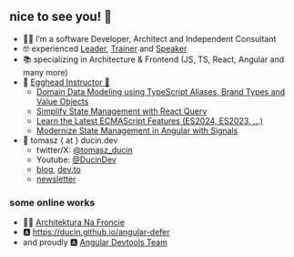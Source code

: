 ## nice to see you! 🙂

- 🧑‍💻 I’m a software Developer, Architect and Independent Consultant
- 🤓 experienced [Leader](https://ducin.dev), [Trainer](https://ducin.dev/trainings) and [Speaker](https://ducin.dev/archive)
- 📚 specializing in Architecture & Frontend (JS, TS, React, Angular and many more)
- 🥚 [Egghead Instructor 🎥](https://bit.ly/ducin-egghead)
  - [Domain Data Modeling using TypeScript Aliases, Brand Types and Value Objects](https://egghead.io/courses/domain-data-modeling-using-typescript-aliases-brand-types-and-value-objects-4daf0ac1)
  - [Simplify State Management with React Query](https://egghead.io/courses/simplify-state-management-with-react-query-0d92fbf3)
  - [Learn the Latest ECMAScript Features (ES2024, ES2023, ...)](https://egghead.io/courses/learn-the-latest-ecmascript-features-es2024-es2023-9112d52a?af=https://app.egghead.io/s/npr32)
  - [Modernize State Management in Angular with Signals](https://egghead.io/courses/modernize-state-management-in-angular-with-signals-6e7ea1c2?af=https://app.egghead.io/s/npr32)
- 👋 tomasz { at } ducin.dev
  - twitter/X: [@tomasz_ducin](https://twitter.com/tomasz_ducin)
  - Youtube: [@DucinDev](https://www.youtube.com/@DucinDev)
  - [blog](https://ducin.dev/blog), [dev.to](https://dev.to/ducin)
  - [newsletter](https://ducin.dev/newsletter)

### some online works

- 👷‍♂️ [Architektura Na Froncie](http://architekturanafroncie.pl)
- 🅰️ https://ducin.github.io/angular-defer
- and proudly 🅰️ [Angular Devtools Team](https://chromewebstore.google.com/detail/angular-devtools/ienfalfjdbdpebioblfackkekamfmbnh?pli=1)
